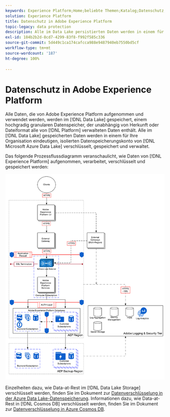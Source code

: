 ```yaml
---
keywords: Experience Platform;Home;beliebte Themen;Katalog;Datenschutz;Verschlüsselungsdatensee
solution: Experience Platform
title: Datenschutz in Adobe Experience Platform
topic-legacy: data protection
description: Alle im Data Lake persistierten Daten werden in einem für Ihre Organisation eindeutigen, isolierten Microsoft Azure Data Lake Storage-Konto verschlüsselt, gespeichert und verwaltet. Das folgende Prozessflussdiagramm veranschaulicht, wie Daten von Experience Platform erfasst, verarbeitet, verschlüsselt und persistiert werden.
exl-id: 184b2b2d-8cd7-4299-83f8-f992f585c336
source-git-commit: 5d449c1ca174cafcca988e9487940eb7550bd5cf
workflow-type: tm+mt
source-wordcount: '187'
ht-degree: 100%

---
```


# Datenschutz in Adobe Experience Platform

Alle Daten, die von Adobe Experience Platform aufgenommen und verwendet werden, werden im [!DNL Data Lake] gespeichert, einem hochgradig granularen Datenspeicher, der unabhängig von Herkunft oder Dateiformat alle von [!DNL Platform] verwalteten Daten enthält. Alle im [!DNL Data Lake] gespeicherten Daten werden in einem für Ihre Organisation eindeutigen, isolierten Datenspeicherungskonto von [!DNL Microsoft Azure Data Lake] verschlüsselt, gespeichert und verwaltet.

Das folgende Prozessflussdiagramm veranschaulicht, wie Daten von [!DNL Experience Platform] aufgenommen, verarbeitet, verschlüsselt und gespeichert werden:

![](images/data-protection/flow.png)

Einzelheiten dazu, wie Data-at-Rest im [!DNL Data Lake Storage] verschlüsselt werden, finden Sie im Dokument zur [Datenverschlüsselung in der Azure Data Lake-Datenspeicherung](https://docs.microsoft.com/de-de/azure/data-lake-store/data-lake-store-encryption). Informationen dazu, wie Data-at-Rest in [!DNL Cosmos DB] verschlüsselt werden, finden Sie im Dokument zur [Datenverschlüsselung in Azure Cosmos DB](https://docs.microsoft.com/de-de/azure/cosmos-db/database-encryption-at-rest).
